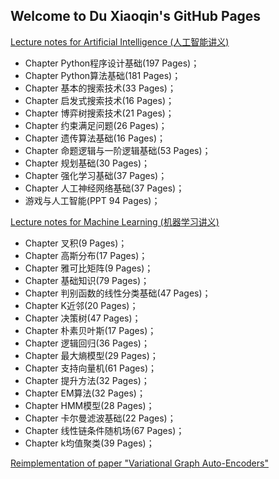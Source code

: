 ## Welcome to Du Xiaoqin's GitHub Pages

<a href="https://github.com/duxiaoqin/Lecture-notes-for-Artificial-Intelligence">Lecture notes for Artificial Intelligence (人工智能讲义)</a>
- Chapter Python程序设计基础(197 Pages)；
- Chapter Python算法基础(181 Pages)；
- Chapter 基本的搜索技术(33 Pages)；
- Chapter 启发式搜索技术(16 Pages)；
- Chapter 博弈树搜索技术(21 Pages)；
- Chapter 约束满足问题(26 Pages)；
- Chapter 遗传算法基础(16 Pages)；
- Chapter 命题逻辑与一阶逻辑基础(53 Pages)；
- Chapter 规划基础(30 Pages)；
- Chapter 强化学习基础(37 Pages)；
- Chapter 人工神经网络基础(37 Pages)；
- 游戏与人工智能(PPT 94 Pages)；

<a href="https://github.com/duxiaoqin/Lecture-notes-for-Machine-Learning">Lecture notes for Machine Learning (机器学习讲义)</a>
- Chapter 叉积(9 Pages)；
- Chapter 高斯分布(17 Pages)；
- Chapter 雅可比矩阵(9 Pages)；
- Chapter 基础知识(79 Pages)；
- Chapter 判别函数的线性分类基础(47 Pages)；
- Chapter K近邻(20 Pages)；
- Chapter 决策树(47 Pages)；
- Chapter 朴素贝叶斯(17 Pages)；
- Chapter 逻辑回归(36 Pages)；
- Chapter 最大熵模型(29 Pages)；
- Chapter 支持向量机(61 Pages)；
- Chapter 提升方法(32 Pages)；
- Chapter EM算法(32 Pages)；
- Chapter HMM模型(28 Pages)；
- Chapter 卡尔曼滤波基础(22 Pages)；
- Chapter 线性链条件随机场(67 Pages)；
- Chapter k均值聚类(39 Pages)；

<a href="https://github.com/duxiaoqin/VGAE">Reimplementation of paper "Variational Graph Auto-Encoders"</a>
